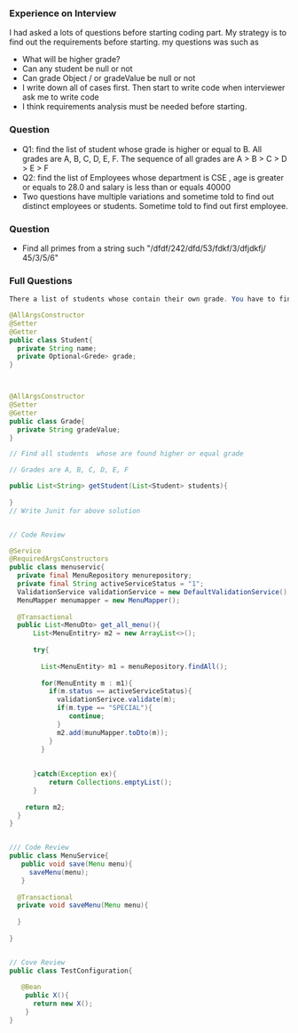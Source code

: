 ### Experience on Interview
I had asked a lots of questions before starting coding part. My strategy is to find out the requirements before starting.
my questions was such as
* What will be higher grade?
* Can any student be null or not
* Can grade Object / or gradeValue be null or not
* I write down all of cases first. Then start to write code when interviewer ask me to write code
* I think requirements analysis must be needed before starting. 
### Question
* Q1: find the list of student whose grade is higher or equal to B. All grades are A, B, C, D, E, F. The sequence of all grades are A > B > C > D > E > F   
* Q2: find the list of Employees whose department is CSE , age is greater or equals to 28.0 and salary is less than or equals 40000
* Two questions have multiple variations and sometime told to find out distinct employees or students. Sometime told to find out first employee.
### Question
* Find all primes from a string such "/dfdf/242/dfd/53/fdkf/3/dfjdkfj/ 45/3/5/6"
### Full Questions

```java
There a list of students whose contain their own grade. You have to find out the higher or equal grade from that list

@AllArgsConstructor
@Setter
@Getter
public class Student{
  private String name;
  private Optional<Grede> grade;
}



@AllArgsConstructor
@Setter
@Getter
public class Grade{
  private String gradeValue;
}

// Find all students  whose are found higher or equal grade

// Grades are A, B, C, D, E, F

public List<String> getStudent(List<Student> students){
     
}
// Write Junit for above solution


// Code Review

@Service
@RequiredArgsConstructors
public class menuservic{
  private final MenuRepository menurepository;
  private final String activeServiceStatus = "1";
  ValidationService validationService = new DefaultValidationService();
  MenuMapper menumapper = new MenuMapper();
 
  @Transactional
  public List<MenuDto> get_all_menu(){
      List<MenuEntitry> m2 = new ArrayList<>();
   
      try{
       
        List<MenuEntity> m1 = menuRepository.findAll();
         
        for(MenuEntity m : m1){
          if(m.status == activeServiceStatus){
            validationSerivce.validate(m);
            if(m.type == "SPECIAL"){
               continue;
            }
            m2.add(munuMapper.toDto(m));
          }
        }
       
       
      }catch(Exception ex){
          return Collections.emptyList();    
      }
   
    return m2;
  }
}


/// Code Review
public class MenuService{
   public void save(Menu menu){
     saveMenu(menu);
   }
 
  @Transactional
  private void saveMenu(Menu menu){
   
  }
 
}


// Cove Review
public class TestConfiguration{
   
   @Bean
    public X(){
      return new X();
    }
}

```